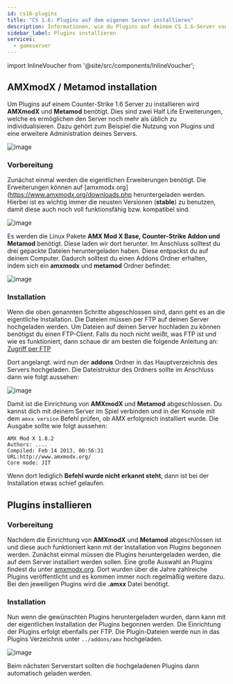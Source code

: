 ```yaml
---
id: cs16-plugins
title: "CS 1.6: Plugins auf dem eigenen Server installieren"
description: Informationen, wie du Plugins auf deinem CS 1.6-Server von ZAP-Hosting installieren kannst - ZAP-Hosting.com Dokumentation
sidebar_label: Plugins installieren
services:
  - gameserver
---
```


import InlineVoucher from '@site/src/components/InlineVoucher';

## AMXmodX / Metamod installation

Um Plugins auf einem Counter-Strike 1.6 Server zu installieren wird **AMXmodX** und **Metamod** benötigt. Dies sind zwei Half Life Erweiterungen, welche es ermöglichen den Server noch mehr als üblich zu individualisieren. Dazu gehört zum Beispiel die Nutzung von Plugins und eine erweitere Administration deines Servers.

![image](https://screensaver01.zap-hosting.com/index.php/s/yFKDjxopaL48Zkx/preview)

<InlineVoucher />

### Vorbereitung

Zunächst einmal werden die eigentlichen Erweiterungen benötigt. Die Erweiterungen können auf [amxmodx.org](https://www.amxmodx.org/downloads.php heruntergeladen werden. Hierbei ist es wichtig immer die neusten Versionen (**stable**) zu benutzen, damit diese auch noch voll funktionsfähig bzw. kompatibel sind.

![image](https://screensaver01.zap-hosting.com/index.php/s/4jFHLzRw3AMnB9o/preview)

Es werden die Linux Pakete **AMX Mod X Base, Counter-Strike Addon und Metamod** benötigt. Diese laden wir dort herunter. Im Anschluss solltest du drei gepackte Dateien heruntergeladen haben. Diese entpackst du auf deinem Computer. Dadurch solltest du einen Addons Ordner erhalten, indem sich ein **amxmodx** und **metamod** Ordner befindet: 


![image](https://screensaver01.zap-hosting.com/index.php/s/4qWCsW9J2nDKWQG/preview)




### Installation

Wenn die oben genannten Schritte abgeschlossen sind, dann geht es an die eigentliche Installation. Die Dateien müssen per FTP auf deinen Server hochgeladen werden. Um Dateien auf deinen Server hochladen zu können benötigst du einen FTP-Client. Falls du noch nicht weißt, was FTP ist und wie es funktioniert, dann schaue dir am besten die folgende Anleitung an: [Zugriff per FTP](gameserver-ftpaccess.md)



Dort angelangt. wird nun der **addons** Ordner in das Hauptverzeichnis des Servers hochgeladen. Die Dateistruktur des Ordners sollte im Anschluss dann wie folgt aussehen:

![image](https://screensaver01.zap-hosting.com/index.php/s/X8xtXJSYPDEp5KN/preview)



Damit ist die Einrichtung von **AMXmodX** und **Metamod** abgeschlossen. Du kannst dich mit deinem Server im Spiel verbinden und in der Konsole mit dem ``amxx version`` Befehl prüfen, ob AMX erfolgreich installiert wurde. Die Ausgabe sollte wie folgt aussehen:

```
AMX Mod X 1.8.2
Authors: ....
Compiled: Feb 14 2013, 00:56:31
URL:http://www.amxmodx.org/
Core mode: JIT
```

Wenn dort lediglich **Befehl wurde nicht erkannt steht**, dann ist bei der Installation etwas schief gelaufen. 



## Plugins installieren

### Vorbereitung

Nachdem die Einrichtung von **AMXmodX** und **Metamod** abgeschlossen ist und diese auch funktioniert kann mit der Installation von Plugins begonnen werden.  Zunächst einmal müssen die Plugins heruntergeladen werden, die auf dem Server installiert werden sollen. Eine große Auswahl an Plugins findest du unter [amxmodx.org](https://www.amxmodx.org/compiler.php). Dort wurden über die Jahre zahlreiche Plugins veröffentlicht und es kommen immer noch regelmäßig weitere dazu. Bei den jeweiligen Plugins wird die **.amxx** Datei benötigt. 



### Installation

Nun wenn die gewünschten Plugins heruntergeladen wurden, dann kann mit der eigentlichen Installation der Plugins begonnen werden. Die Einrichtung der Plugins erfolgt ebenfalls per FTP. Die Plugin-Dateien werde nun in das Plugins Verzeichnis unter ``../addons/amx`` hochgeladen. 

![image](https://screensaver01.zap-hosting.com/index.php/s/9knJkP4KakESNi4/preview)


Beim nächsten Serverstart sollten die hochgeladenen Plugins dann automatisch geladen werden. 
